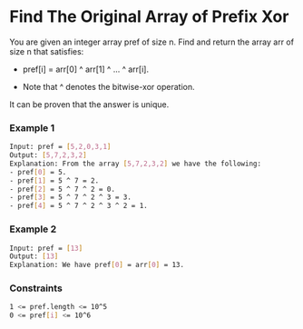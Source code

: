 # Find The Original Array of Prefix Xor

You are given an integer array pref of size n. Find and return the array arr of size n that satisfies:

- pref[i] = arr[0] ^ arr[1] ^ ... ^ arr[i].

- Note that ^ denotes the bitwise-xor operation.

It can be proven that the answer is unique.

### Example 1
```sh
Input: pref = [5,2,0,3,1]
Output: [5,7,2,3,2]
Explanation: From the array [5,7,2,3,2] we have the following:
- pref[0] = 5.
- pref[1] = 5 ^ 7 = 2.
- pref[2] = 5 ^ 7 ^ 2 = 0.
- pref[3] = 5 ^ 7 ^ 2 ^ 3 = 3.
- pref[4] = 5 ^ 7 ^ 2 ^ 3 ^ 2 = 1.
```

### Example 2
```sh
Input: pref = [13]
Output: [13]
Explanation: We have pref[0] = arr[0] = 13.
```

### Constraints
```sh
1 <= pref.length <= 10^5
0 <= pref[i] <= 10^6
```
